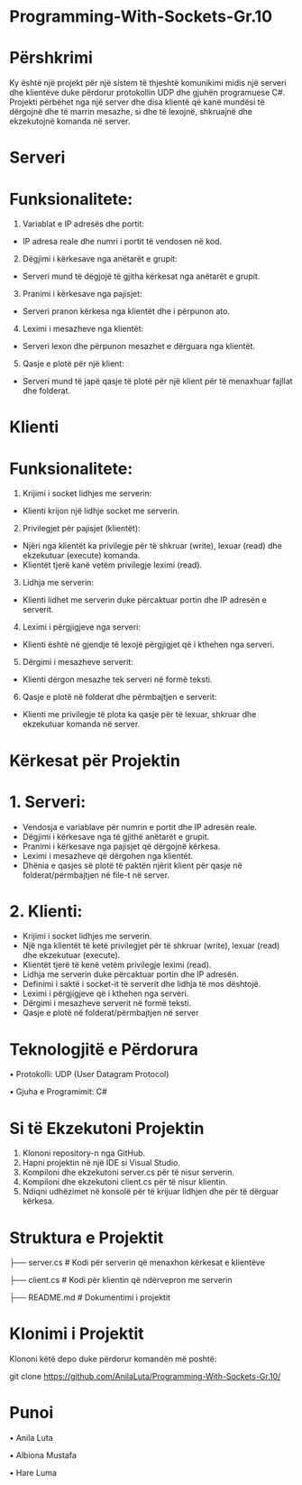 # Programming-With-Sockets-Gr.10

# Përshkrimi
Ky është një projekt për një sistem të thjeshtë komunikimi midis një serveri dhe klientëve duke përdorur protokollin UDP dhe gjuhën programuese C#. Projekti përbëhet nga një server dhe disa klientë që kanë mundësi të dërgojnë dhe të marrin mesazhe, si dhe të lexojnë, shkruajnë dhe ekzekutojnë komanda në server.

# Serveri
# Funksionalitete:
 1.	Variablat e IP adresës dhe portit:
  -	IP adresa reale dhe numri i portit të vendosen në kod.
 2.	Dëgjimi i kërkesave nga anëtarët e grupit:
  -	Serveri mund të dëgjojë të gjitha kërkesat nga anëtarët e grupit.
 3.	Pranimi i kërkesave nga pajisjet:
  -	Serveri pranon kërkesa nga klientët dhe i përpunon ato.
 4.	Leximi i mesazheve nga klientët:
  -	Serveri lexon dhe përpunon mesazhet e dërguara nga klientët.
 5.	Qasje e plotë për një klient:
  -	Serveri mund të japë qasje të plotë për një klient për të menaxhuar fajllat dhe folderat.

# Klienti
# Funksionalitete:
 1.	Krijimi i socket lidhjes me serverin:
  -	Klienti krijon një lidhje socket me serverin.
 2.	Privilegjet për pajisjet (klientët):
  -	Njëri nga klientët ka privilegje për të shkruar (write), lexuar (read) dhe ekzekutuar (execute) komanda.
  -	Klientët tjerë kanë vetëm privilegje leximi (read).
 3.	Lidhja me serverin:
  -	Klienti lidhet me serverin duke përcaktuar portin dhe IP adresën e serverit.
 4.	Leximi i përgjigjeve nga serveri:
  -	Klienti është në gjendje të lexojë përgjigjet që i kthehen nga serveri.
 5.	Dërgimi i mesazheve serverit:
  -	Klienti dërgon mesazhe tek serveri në formë teksti.
 6.	Qasje e plotë në folderat dhe përmbajtjen e serverit:
  -	Klienti me privilegje të plota ka qasje për të lexuar, shkruar dhe ekzekutuar komanda në server.

# Kërkesat për Projektin
# 1.	Serveri:
  -	Vendosja e variablave për numrin e portit dhe IP adresën reale.
  -	Dëgjimi i kërkesave nga të gjithë anëtarët e grupit.
  -	Pranimi i kërkesave nga pajisjet që dërgojnë kërkesa.
  -	Leximi i mesazheve që dërgohen nga klientët.
  -	Dhënia e qasjes së plotë të paktën njërit klient për qasje në folderat/përmbajtjen në file-t në server.
# 2.	Klienti:
  -	Krijimi i socket lidhjes me serverin.
  -	Një nga klientët të ketë privilegjet për të shkruar (write), lexuar (read) dhe ekzekutuar (execute).
  -	Klientët tjerë të kenë vetëm privilegje leximi (read).
  -	Lidhja me serverin duke përcaktuar portin dhe IP adresën.
  - Definimi i saktë i socket-it të serverit dhe lidhja të mos dështojë.
  -	Leximi i përgjigjeve që i kthehen nga serveri.
  -	Dërgimi i mesazheve serverit në formë teksti.
  -	Qasje e plotë në folderat/përmbajtjen në server

# Teknologjitë e Përdorura
 •	Protokolli: UDP (User Datagram Protocol)
 
 •	Gjuha e Programimit: C#

# Si të Ekzekutoni Projektin
 1.	Klononi repository-n nga GitHub.
 2.	Hapni projektin në një IDE si Visual Studio.
 3.	Kompiloni dhe ekzekutoni server.cs për të nisur serverin.
 4.	Kompiloni dhe ekzekutoni client.cs për të nisur klientin.
 5.	Ndiqni udhëzimet në konsolë për të krijuar lidhjen dhe për të dërguar kërkesa.

# Struktura e Projektit
├── server.cs   # Kodi për serverin që menaxhon kërkesat e klientëve

├── client.cs   # Kodi për klientin që ndërvepron me serverin

├── README.md   # Dokumentimi i projektit


# Klonimi i Projektit
Klononi këtë depo duke përdorur komandën më poshtë:

git clone https://github.com/AnilaLuta/Programming-With-Sockets-Gr.10/

# Punoi
• Anila Luta

• Albiona Mustafa

• Hare Luma





    




